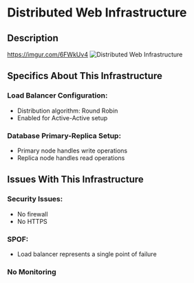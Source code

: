 # Distributed Web Infrastructure

## Description

https://imgur.com/6FWkUv4
![Distributed Web Infrastructure](./images/1-distributed_web_infrastructure.png)

## Specifics About This Infrastructure

### Load Balancer Configuration:
- Distribution algorithm: Round Robin
- Enabled for Active-Active setup

### Database Primary-Replica Setup:
- Primary node handles write operations
- Replica node handles read operations

## Issues With This Infrastructure

### Security Issues:
- No firewall
- No HTTPS

### SPOF:
- Load balancer represents a single point of failure

### No Monitoring